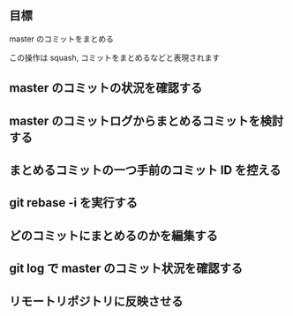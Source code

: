 ## 目標
master のコミットをまとめる

この操作は squash, コミットをまとめるなどと表現されます

## master のコミットの状況を確認する


## master のコミットログからまとめるコミットを検討する


## まとめるコミットの一つ手前のコミット ID を控える


## git rebase -i を実行する

## どのコミットにまとめるのかを編集する

## git log で master のコミット状況を確認する


## リモートリポジトリに反映させる
